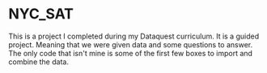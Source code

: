 # NYC_SAT



This is a project I completed during my Dataquest curriculum. It is a guided project. Meaning that we were given data and some questions to answer. The only code that isn't mine is some of the first few boxes to import and combine the data.
